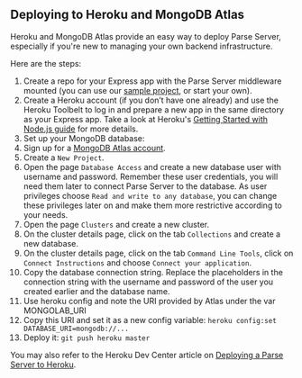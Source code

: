 ## Deploying to Heroku and MongoDB Atlas

Heroku and MongoDB Atlas provide an easy way to deploy Parse Server, especially if you're new to managing your own backend infrastructure.

Here are the steps:

1. Create a repo for your Express app with the Parse Server middleware mounted (you can use our [sample project](https://github.com/parse-community/parse-server-example), or start your own).
2. Create a Heroku account (if you don’t have one already) and use the Heroku Toolbelt to log in and prepare a new app in the same directory as your Express app. Take a look at Heroku's [Getting Started with Node.js guide](https://devcenter.heroku.com/articles/getting-started-with-nodejs#introduction) for more details.
3. Set up your MongoDB database:
  1. Sign up for a [MongoDB Atlas account](https://www.mongodb.com/cloud/atlas).
  2. Create a `New Project`.
  3. Open the page `Database Access` and create a new database user with username and password. Remember these user credentials, you will need them later to connect Parse Server to the database. As user privileges choose `Read and write to any database`, you can change these privileges later on and make them more restrictive according to your needs.
  4. Open the page `Clusters` and create a new cluster.
  5. On the cluster details page, click on the tab `Collections` and create a new database.
  6. On the cluster details page, click on the tab `Command Line Tools`, click on `Connect Instructions` and choose `Connect your application`.
  7. Copy the database connection string. Replace the placeholders in the connection string with the username and password of the user you created earlier and the database name.
4. Use heroku config and note the URI provided by Atlas under the var MONGOLAB_URI
5. Copy this URI and set it as a new config variable: `heroku config:set DATABASE_URI=mongodb://...`
6. Deploy it: `git push heroku master`

You may also refer to the Heroku Dev Center article on [Deploying a Parse Server to Heroku](https://devcenter.heroku.com/articles/deploying-a-parse-server-to-heroku).
